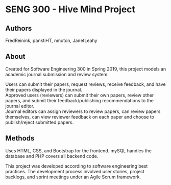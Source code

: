 # SENG 300 - Hive Mind Project

## Authors
FredReinink, panktiHT, nmoton, JanetLeahy

## About
Created for Software Engineering 300 in Spring 2019, this project models an academic journal submission and review system.  
  
Users can submit their papers, request reviews, receive feedback, and have their papers displayed in the journal.  
Approved users (reviewers) can submit their own papers, review other papers, and submit their feedback/publishing recommendations to the journal editor.  
Journal editors can assign reviewers to review papers, can review papers themselves, can view reviewer feedback on each paper and choose to publish/reject submitted papers.  

## Methods
Uses HTML, CSS, and Bootstrap for the frontend. mySQL handles the database and PHP covers all backend code.

This project was developed according to software engineering best practices. The development process involved user stories, project backlogs, and sprint meetings under an Agile Scrum framework.
